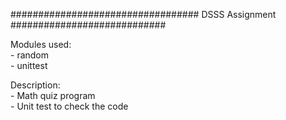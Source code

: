 ################################## DSSS Assignment ############################

Modules used:<br/>
    - random<br/>
    - unittest<br/>

Description:<br/>
    - Math quiz program<br/>
    - Unit test to check the code<br/>